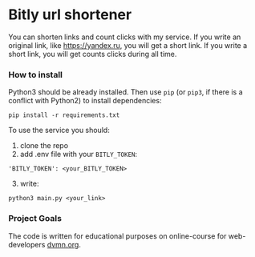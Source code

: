 # Bitly url shortener

You can shorten links and count clicks with my service.
If you write an original link, like https://yandex.ru, you will get a short link.
If you write a short link, you will get counts clicks during all time.

### How to install
Python3 should be already installed. 
Then use `pip` (or `pip3`, if there is a conflict with Python2) to install dependencies:
```
pip install -r requirements.txt
```

To use the service you should:
 1) clone the repo
  2) add .env file with your `BITLY_TOKEN`:
  ```
  'BITLY_TOKEN': <your_BITLY_TOKEN>
```
  3) write: 
  ```
python3 main.py <your_link>
```

### Project Goals

The code is written for educational purposes on online-course for web-developers [dvmn.org](https://dvmn.org/).